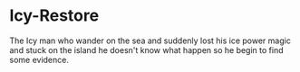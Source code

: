 # Icy-Restore
The Icy man who wander on the sea and suddenly lost his ice power magic and stuck on the island he doesn't know what happen so he begin to find some evidence.
